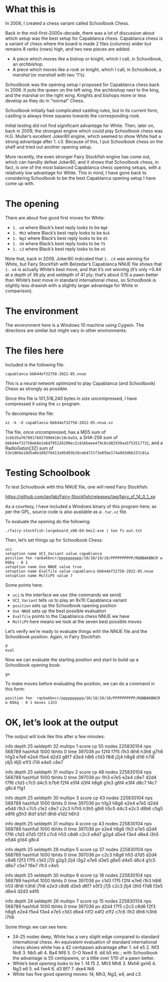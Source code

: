 # What this is

In 2006, I created a chess variant called Schoolbook Chess.

Back in the mid-first-2000s-decade, there was a lot of discussion about
which setup was the best setup for Capablanca chess. Capablanca chess
is a variant of chess where the board is made 2 files (columns) wider
but remains 8 ranks (rows) high, and two new pieces are added:

* A piece which moves like a bishop or knight, which I call, in Schoolbook, 
  an *archbishop*.
* A piece which moves like a rook or knight, which I call, in Schoolbook, 
  a *marshal* (or *marshall* with two “l”s).

Schoolbook was the opening setup I proposed for Capablanca chess back
in 2006. It puts the queen on the left wing, the archbishop next to the
king, and the marshal on the right wing. Knights and bishops more or
less develop as they do in “normal” Chess.

Schoolbook initially had complicated castling rules, but in its current
form, castling is always three squares towards the corresponding rook.

Initial testing did not find significant advantage for White. Then, later
on, back in 2009, the strongest engine which could play Schoolbook chess
was H.G. Muller’s excellent Joker80 engine, which seemed to show White
had a strong advantage after 1. c3. Because of this, I put Schoolbook
chess on the shelf and tried out another opening setup.

More recently, the even stronger Fairy Stockfish engine has come out,
which can handily defeat Joker80, and it shows that Schoolbook chess,
in fact, is one of the most balanced Capablanca chess opening setups,
with a relatively low advantage for White. This in mind, I have gone
back to considering Schoolbook to be the best Capablanca opening setup
I have come up with.

# The opening

There are about five good first moves for White:

* `1. e4` where Black’s best reply looks to be `Ng6` 
* `1. Mh3` where Black’s best reply looks to be `Ni6` 
* `1. Ng3` where Black’s best reply looks to be `d5`
* `1. d4` where Black’s best reply looks to be `f5`
* `1. c3` where Black’s best reply looks to be `e5`

Note that, back in 2009, Joker80 indicated that `1. c4` was winning
for White, but Fairy Stockfish with Belzedar’s Capablanca NNUE file
shows that `1. e4` is actually White’s best move, and that it’s
not winning (it’s only +0.44 at a depth of 36 ply and seldepth of 41
ply; that’s about 0.15 a pawn better than White’s best move in
standard international chess, so Schoolbook is slightly less drawish
with a slightly larger advantage for White in comparison).  

# The environment

The environment here is a Windows 10 machine using Cygwin.  The 
directions are similar but might vary in other environments.

# The files here

Included is the following file:

`capablanca-bb644ef32758-2022-05.nnue`

This is a neural network optimized to play Capablanca (and Schoolbook)
Chess as strongly as possible.

Since this file is 101,518,240 bytes in size uncompressed, I have 
compressed it using the `xz` program.

To decompress the file:

`xz -k -d capablanca-bb644ef32758-2022-05.nnue.xz`

The file, once uncompressed, has a MD5 sum of 
`3cbb35a76799176837990410c18c6a54`, a SHA-256 sum of
`bb644ef32758eb8e1e6d795226290ec2c816beee479c8cd82939aa5f53517732`, and a
RadioGatún[32] sum of
`53e10b9a18d5a0e1892f6d13a95d03b10ceb4721f3e05be174a9d3d6b157c81a`

# Testing Schoolbook

To test Schoolbook with this NNUE file, one will need Fairy Stockfish:

https://github.com/ianfab/Fairy-Stockfish/releases/tag/fairy_sf_14_0_1_xq

As a courtesy, I have included a Windows binary of this program here;
as per the GPL, source code is also available as a `.tar.xz` file.

To evaluate the opening do the following:

`./fairy-stockfish-largeboard_x86-64-bmi2.exe | tee fs-out.txt`

Then, let’s set things up for Schoolbook Chess:

```
uci
setoption name UCI_Variant value capablanca
position fen rqnbakbncr/pppppppppp/10/10/10/10/PPPPPPPPPP/RQNBAKBNCR w KQkq - 0 1
setoption name Use NNUE value true
setoption name Evalfile value capablanca-bb644ef32758-2022-05.nnue
setoption name MultiPV value 7
```

Some points here:

* `uci` is the interface we use (the commands we send)
* `UCI_Variant` tells us to play an 8x10 Capablanca variant
* `position` sets up the Schoolbook opening position
* `Use NNUE` sets up the best possible evaluation
* `Evalfile` points to the Capablanca chess NNUE we have
* `MultiPV` here means we look at the seven best possible moves

Let’s verify we’re ready to evaluate things with the NNUE file and
the Schoolbook position.  Again, in Fairy Stockfish:

```
d
eval
```

Now we can evaluate the starting position and start to build up
a Schoolbook opening book:

```
go
```

To make moves before evaluating the position, we can do a command
in this form:

```
position fen  rqnbakbncr/pppppppppp/10/10/10/10/PPPPPPPPPP/RQNBAKBNCR w KQkq - 0 1 moves i1h3
```

# OK, let’s look at the output

The output will look like this after a few minutes:

info depth 25 seldepth 32 multipv 1 score cp 55 nodes 225830104 nps
568789 hashfull 1000 tbhits 0 time 397036 pv f2f4 f7f5 i1h3 i8h6 h3h6
g7h6 h1g3 e7e6 e2e4 f5e4 d2d3 g8f7 d3e4 h8i6 c1d3 f8i8 j2j4 h8g8 d1i6
h7i6 j4j5 i6j5 e1f3 i7i6 e4e5 c8e7

info depth 25 seldepth 31 multipv 2 score cp 48 nodes 225830104 nps 568789
hashfull 1000 tbhits 0 time 397036 pv i1h3 e7e5 e2e4 c8e7 d2d4 f7f6 c1d3
c7c5 d4c5 b7b6 f2f4 e5f4 d3f4 h8g6 g1e3 g6f4 e3f4 d8c7 f4c7 g8c4 f1g1

info depth 25 seldepth 30 multipv 3 score cp 43 nodes 225830104 nps
568789 hashfull 1000 tbhits 0 time 397036 pv h1g3 h8g6 e2e4 e7e5 d2d4
e5d4 i1h3 c7c5 c1e2 c8e7 c2c3 h7h5 h3h5 g8i6 h5c5 d4c3 e2c3 d8b6 c5g5
e8f6 g5h3 i6d1 b1d1 i8h6 e1d2 h6h3

info depth 25 seldepth 31 multipv 4 score cp 43 nodes 225830104 nps 568789
hashfull 1000 tbhits 0 time 397036 pv e2e4 h8g6 i1h3 e7e5 d2d4 f7f6 c1d3
d7d5 f2f3 c7c6 h1i3 c8d6 c2c3 e8d7 g2g4 d5e4 f3e4 d6e4 i3h5 e5d4 g1d4 g8c4

info depth 25 seldepth 28 multipv 5 score cp 37 nodes 225830104 nps
568789 hashfull 1000 tbhits 0 time 397036 pv c2c3 h8g6 h1i3 d7d5 d2d4
c8d6 f2f3 f7f5 c1d3 j7j5 g2g3 j5j4 i3g2 e7e6 d3e5 g6e5 d4e5 d6c4 g1c5
d8e7 c5e7 f8e7 i1h3 c4e5

info depth 25 seldepth 30 multipv 6 score cp 18 nodes 225830104 nps
568789 hashfull 1000 tbhits 0 time 397036 pv c1d3 f7f5 f2f4 e7e6 i1h3
h8i6 h1i3 i8h6 h3h6 i7h6 e2e3 c8d6 d3e5 d6f7 e5f3 j7j5 c2c3 j5j4 i3h5
f7d6 f3e5 d6e4 d2d3 e4f6

info depth 24 seldepth 26 multipv 7 score cp 15 nodes 225830104 nps
568789 hashfull 1000 tbhits 0 time 397036 pv d2d4 f7f5 c2c3 c8d6 f2f3
h8g6 e2e4 f5e4 f3e4 e7e5 c1d3 d6e4 h1f2 e4f2 e1f2 c7c6 i1h3 i8h6 h3h6 i7h6

Some things we can see here:

* 24-25 nodes deep, White has a very slight edge compared to standard 
  international chess.  An equivalent evaluation of standard international
  chess shows white has a 42 centipawn advantage after 1. e4 e5 2. Nf3
  Nc6 3. Nb5 a6 4. Ba4 Nf6 5. O-O Nxe4 6. d4 b5 etc.; with Schoolbook
  the advantage is 55 centipawns, or a little over 1/10 of a pawn better.
* White’s best opening looks to be 1. f4 f5 2. Mh3 Mh6 3. Mxh6 gxh6 4. Ng3 e6
  5. e4 fxe4 6. d3 Bf7 7. dxe4 Ni6
* White has five good opening moves: f4, Mh3, Ng3, e4, and c3.

